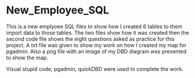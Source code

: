 # New_Employee_SQL

This is a new emplyoee SQL files to show how I created 6 tables to them import data to those tables. The two files show how it was created then the second code file shows the eight questions asked as practice for this project. A txt file was given to show my work on how I created my map for pgadmin. Also a png file with an image of my DBD diagram was presented to show the map. 

Visual stupid code, pgadmin, quickDBD were used to complete the work. 
